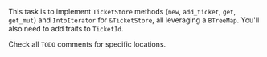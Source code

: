 This task is to implement `TicketStore` methods (`new`, `add_ticket`, `get`, `get_mut`) and `IntoIterator` for `&TicketStore`, all leveraging a `BTreeMap`. You'll also need to add traits to `TicketId`.

Check all `TODO` comments for specific locations.